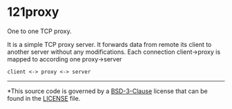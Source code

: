 # 121proxy

One to one TCP proxy.

It is a simple TCP proxy server. It forwards data from remote its client to another server without any modifications. Each connection client->proxy is mapped to according one proxy->server

```
client <-> proxy <-> server
```

---

*This source code is governed by a [BSD-3-Clause](http://opensource.org/licenses/BSD-3-Clause) license that can be found in the [LICENSE](https://github.com/z0rr0/121proxy/blob/master/LICENSE) file.
